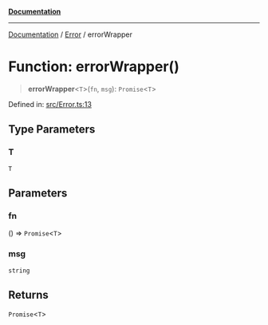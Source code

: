 [**Documentation**](../../README.md)

***

[Documentation](../../README.md) / [Error](../README.md) / errorWrapper

# Function: errorWrapper()

> **errorWrapper**\<`T`\>(`fn`, `msg`): `Promise`\<`T`\>

Defined in: [src/Error.ts:13](https://github.com/Christian-Me/folder-to-tags-plugin/blob/1b47fd7d007d2f33409aeb5e2ff62bca31adb1cf/src/Error.ts#L13)

## Type Parameters

### T

`T`

## Parameters

### fn

() => `Promise`\<`T`\>

### msg

`string`

## Returns

`Promise`\<`T`\>
